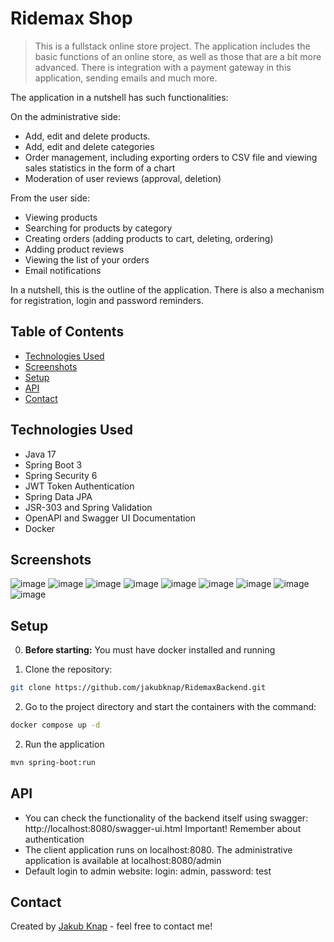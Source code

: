 # Ridemax Shop
> This is a fullstack online store project. The application includes the basic functions of an online store, as well as those that are a bit more advanced.  There is integration with a payment gateway in this application, sending emails and much more.

The application in a nutshell has such functionalities:

On the administrative side:
- Add, edit and delete products.
- Add, edit and delete categories
- Order management, including exporting orders to CSV file and viewing sales statistics in the form of a chart
- Moderation of user reviews (approval, deletion)

From the user side:
- Viewing products
- Searching for products by category
- Creating orders (adding products to cart, deleting, ordering)
- Adding product reviews 
- Viewing the list of your orders
- Email notifications

In a nutshell, this is the outline of the application. There is also a mechanism for registration, login and password reminders.

## Table of Contents
* [Technologies Used](#technologies-used)
* [Screenshots](#screenshots)
* [Setup](#setup)
* [API](#api)
* [Contact](#contact)

## Technologies Used
- Java 17
- Spring Boot 3
- Spring Security 6
- JWT Token Authentication
- Spring Data JPA
- JSR-303 and Spring Validation
- OpenAPI and Swagger UI Documentation
- Docker

## Screenshots
![image](https://github.com/user-attachments/assets/bb7490f4-0be9-494d-8721-68b00dd21ad8)
![image](https://github.com/user-attachments/assets/1d14a6e9-6eea-4858-a1d6-68ffa66e8c73)
![image](https://github.com/user-attachments/assets/0179362b-a1eb-44ca-a77e-07203963bbda)
![image](https://github.com/user-attachments/assets/aca06a1a-88a3-49bf-ac39-4f4c0b5ec425)
![image](https://github.com/user-attachments/assets/59d5d9d8-3751-4587-859a-4aae7943a86f)
![image](https://github.com/user-attachments/assets/8c2b8e16-b1f2-43e4-922b-aa63ab644ca0)
![image](https://github.com/user-attachments/assets/37a4c027-af9f-44a2-9ff8-1668ed9bdb20)
![image](https://github.com/user-attachments/assets/15f60ef9-eb0a-4ac5-bb25-2c6018cd8573)
![image](https://github.com/user-attachments/assets/86dbc6b8-4157-4665-a963-5cdf239a2574)

## Setup
0. **Before starting:** You must have docker installed and running

1. Clone the repository:
```bash
git clone https://github.com/jakubknap/RidemaxBackend.git
```

2. Go to the project directory and start the containers with the command:
```bash
docker compose up -d
```

2. Run the application
```bash
mvn spring-boot:run
```

## API
- You can check the functionality of the backend itself using swagger: http://localhost:8080/swagger-ui.html  Important! Remember about authentication
- The client application runs on localhost:8080.  The administrative application is available at localhost:8080/admin
- Default login to admin website: login: admin, password: test

## Contact
Created by [Jakub Knap](https://www.linkedin.com/in/jakub-knap/) - feel free to contact me!

